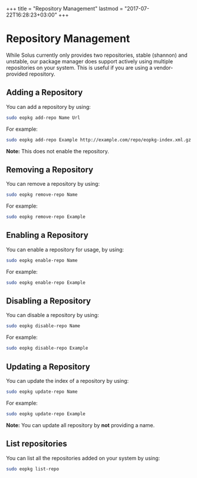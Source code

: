 +++
title = "Repository Management"
lastmod = "2017-07-22T16:28:23+03:00"
+++
# Repository Management

While Solus currently only provides two repositories, stable (shannon) and unstable, our package manager does support actively using multiple repositories on your system. This is useful if you are using a vendor-provided repository.

## Adding a Repository

You can add a repository by using:

``` bash
sudo eopkg add-repo Name Url
```

For example:

``` bash
sudo eopkg add-repo Example http://example.com/repo/eopkg-index.xml.gz
```

**Note:** This does not enable the repository.

## Removing a Repository

You can remove a repository by using:

``` bash
sudo eopkg remove-repo Name
```

For example:

``` bash
sudo eopkg remove-repo Example
```

## Enabling a Repository

You can enable a repository for usage, by using:

``` bash
sudo eopkg enable-repo Name
```

For example:

``` bash
sudo eopkg enable-repo Example
```

## Disabling a Repository

You can disable a repository by using:

``` bash
sudo eopkg disable-repo Name
```

For example:

``` bash
sudo eopkg disable-repo Example
```

## Updating a Repository

You can update the index of a repository by using:

``` bash
sudo eopkg update-repo Name
```

For example:

``` bash
sudo eopkg update-repo Example
```

**Note:** You can update all repository by **not** providing a name.

## List repositories

You can list all the repositories added on your system by using:

``` bash
sudo eopkg list-repo
```

